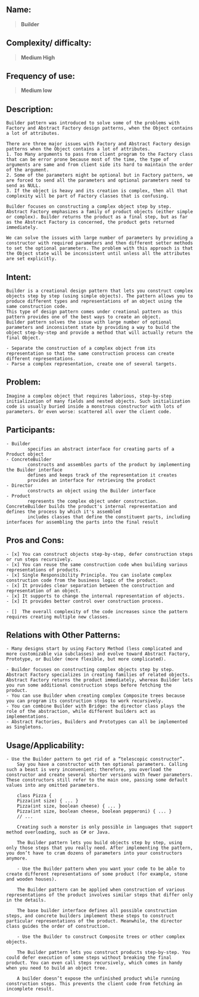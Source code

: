 
## Name:
>    **Builder**

## Complexity/ difficalty:
>   **Medium High**

## Frequency of use:
>   **Medium low**

## Description:
    Builder pattern was introduced to solve some of the problems with Factory and Abstract Factory design patterns, when the Object contains a lot of attributes.

    There are three major issues with Factory and Abstract Factory design patterns when the Object contains a lot of attributes.
    1. Too Many arguments to pass from client program to the Factory class that can be error prone because most of the time, the type of arguments are same and from client side its hard to maintain the order of the argument.
    2. Some of the parameters might be optional but in Factory pattern, we are forced to send all the parameters and optional parameters need to send as NULL.
    3. If the object is heavy and its creation is complex, then all that complexity will be part of Factory classes that is confusing.

    Builder focuses on constructing a complex object step by step. Abstract Factory emphasizes a family of product objects (either simple or complex). Builder returns the product as a final step, but as far as the Abstract Factory is concerned, the product gets returned immediately.

    We can solve the issues with large number of parameters by providing a constructor with required parameters and then different setter methods to set the optional parameters. The problem with this approach is that the Object state will be inconsistent until unless all the attributes are set explicitly.

## Intent:
    Builder is a creational design pattern that lets you construct complex objects step by step (using simple objects). The pattern allows you to produce different types and representations of an object using the same construction code.
    This type of design pattern comes under creational pattern as this pattern provides one of the best ways to create an object.
    Builder pattern solves the issue with large number of optional parameters and inconsistent state by providing a way to build the object step-by-step and provide a method that will actually return the final Object.

    - Separate the construction of a complex object from its representation so that the same construction process can create different representations.
    - Parse a complex representation, create one of several targets.

## Problem:
    Imagine a complex object that requires laborious, step-by-step initialization of many fields and nested objects. Such initialization code is usually buried inside a monstrous constructor with lots of parameters. Or even worse: scattered all over the client code.

## Participants:
    - Builder
            specifies an abstract interface for creating parts of a Product object
    - ConcreteBuilder
            constructs and assembles parts of the product by implementing the Builder interface
            defines and keeps track of the representation it creates
            provides an interface for retrieving the product
    - Director
            constructs an object using the Builder interface
    - Product
            represents the complex object under construction. ConcreteBuilder builds the product's internal representation and defines the process by which it's assembled
            includes classes that define the constituent parts, including interfaces for assembling the parts into the final result

## Pros and Cons:
    - [x] You can construct objects step-by-step, defer construction steps or run steps recursively.
    - [x] You can reuse the same construction code when building various representations of products.
    - [x] Single Responsibility Principle. You can isolate complex construction code from the business logic of the product.
    - [x] It provides clear separation between the construction and representation of an object.
    - [x] It supports to change the internal representation of objects.
    - [x] It provides better control over construction process.

    - []  The overall complexity of the code increases since the pattern requires creating multiple new classes.

## Relations with Other Patterns:
    - Many designs start by using Factory Method (less complicated and more customizable via subclasses) and evolve toward Abstract Factory, Prototype, or Builder (more flexible, but more complicated).

    - Builder focuses on constructing complex objects step by step. Abstract Factory specializes in creating families of related objects. Abstract Factory returns the product immediately, whereas Builder lets you run some additional construction steps before fetching the product.
    - You can use Builder when creating complex Composite trees because you can program its construction steps to work recursively.
    - You can combine Builder with Bridge: the director class plays the role of the abstraction, while different builders act as implementations.
    - Abstract Factories, Builders and Prototypes can all be implemented as Singletons.

## Usage/Applicability:
    - Use the Builder pattern to get rid of a “telescopic constructor”.
        Say you have a constructor with ten optional parameters. Calling such a beast is very inconvenient; therefore, you overload the constructor and create several shorter versions with fewer parameters. These constructors still refer to the main one, passing some default values into any omitted parameters.

        class Pizza {
        Pizza(int size) { ... }
        Pizza(int size, boolean cheese) { ... }
        Pizza(int size, boolean cheese, boolean pepperoni) { ... }
        // ...

        Creating such a monster is only possible in languages that support method overloading, such as C# or Java.

        The Builder pattern lets you build objects step by step, using only those steps that you really need. After implementing the pattern, you don’t have to cram dozens of parameters into your constructors anymore.

        - Use the Builder pattern when you want your code to be able to create different representations of some product (for example, stone and wooden houses).

        The Builder pattern can be applied when construction of various representations of the product involves similar steps that differ only in the details.

        The base builder interface defines all possible construction steps, and concrete builders implement these steps to construct particular representations of the product. Meanwhile, the director class guides the order of construction.

        - Use the Builder to construct Composite trees or other complex objects.

        The Builder pattern lets you construct products step-by-step. You could defer execution of some steps without breaking the final product. You can even call steps recursively, which comes in handy when you need to build an object tree.

        A builder doesn’t expose the unfinished product while running construction steps. This prevents the client code from fetching an incomplete result.
